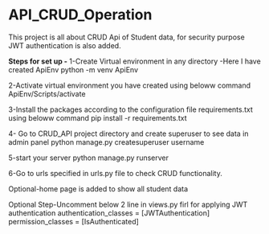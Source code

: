 # API_CRUD_Operation
This project is all about CRUD Api of Student data, for security purpose JWT authentication is also added.

**Steps for set up -**
1-Create Virtual environment in any directory -Here I have created ApiEnv
python -m venv ApiEnv

2-Activate virtual environment you have created using beloww command
ApiEnv/Scripts/activate

3-Install the packages according to the configuration file requirements.txt using beloww command
pip install -r requirements.txt

4- Go to CRUD_API project directory and create superuser to see data in admin panel
python manage.py createsuperuser username

5-start your server 
python manage.py runserver

6-Go to urls specified in urls.py file to check CRUD functionality.

Optional-home page is added to show all student data

Optional Step-Uncomment below 2 line in views.py firl for applying JWT authentication
authentication_classes = [JWTAuthentication]
permission_classes = [IsAuthenticated]


